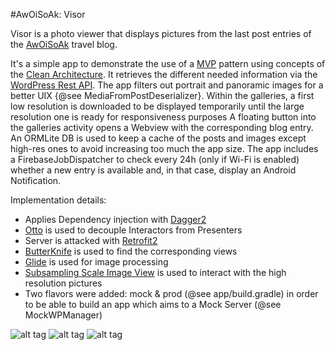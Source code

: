 #AwOiSoAk: Visor

Visor is a photo viewer that displays pictures from the last post entries
of the [AwOiSoAk](http://www.awoisoak.com) travel blog.

It's a simple app to demonstrate the use of a [MVP](https://github.com/googlesamples/android-architecture) pattern using concepts of the [Clean Architecture](https://8thlight.com/blog/uncle-bob/2012/08/13/the-clean-architecture.html).
It retrieves the different needed information via the [WordPress Rest API](https://developer.wordpress.org/rest-api/).
The app filters out portrait and panoramic images for a better UIX {@see MediaFromPostDeserializer}.
Within the galleries, a first low resolution is downloaded to be displayed temporarily until the large resolution one is ready for responsiveness purposes 
A floating button into the galleries activity opens a Webview with the corresponding blog entry.
An ORMLite DB is used to keep a cache of the posts and images except high-res ones to avoid increasing too much the app size.
The app includes a FirebaseJobDispatcher to check every 24h (only if Wi-Fi is enabled) whether a new entry is available and, in that case, display an Android Notification.

Implementation details:

- Applies Dependency injection with [Dagger2](https://google.github.io/dagger/)
- [Otto](http://square.github.io/otto/) is used to decouple Interactors from Presenters
- Server is attacked with [Retrofit2](http://square.github.io/retrofit/)
- [ButterKnife](http://jakewharton.github.io/butterknife/) is used to find the corresponding views
- [Glide](https://github.com/bumptech/glide) is used for image processing
- [Subsampling Scale Image View](https://github.com/davemorrissey/subsampling-scale-image-view) is used to interact with the high resolution pictures
- Two flavors were added: mock & prod (@see app/build.gradle) in order to be able to build an app which aims to a Mock Server (@see MockWPManager)



![alt tag](http://awoisoak.com/public/android/app1.jpg)
![alt tag](http://awoisoak.com/public/android/app2.jpg)
![alt tag](http://awoisoak.com/public/android/app3.jpg)